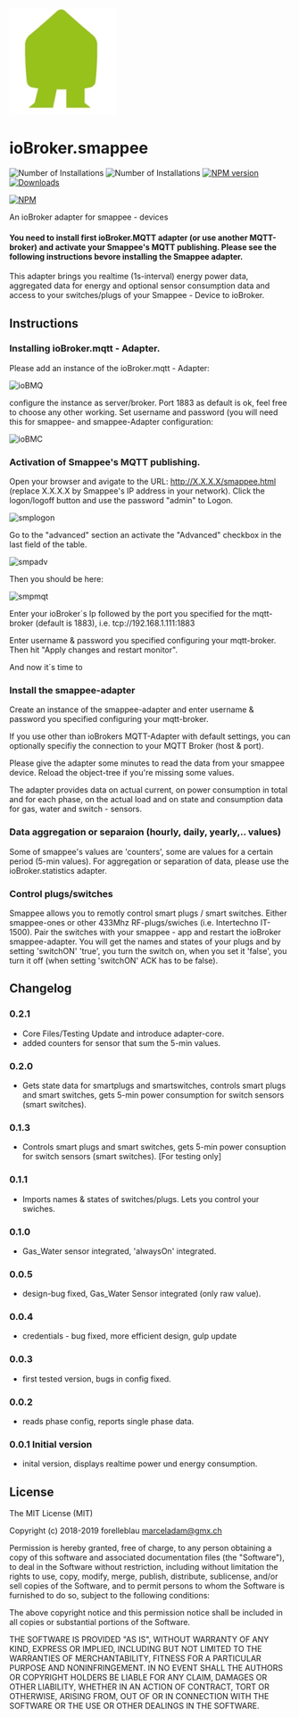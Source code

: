 ![Logo](admin/smappee.png)

# ioBroker.smappee

![Number of Installations](http://iobroker.live/badges/smappee-installed.svg) ![Number of Installations](http://iobroker.live/badges/smappee-stable.svg) [![NPM version](http://img.shields.io/npm/v/iobroker.smappee.svg)](https://www.npmjs.com/package/iobroker.smappee)
[![Downloads](https://img.shields.io/npm/dm/iobroker.smappee.svg)](https://www.npmjs.com/package/iobroker.smappee)

[![NPM](https://nodei.co/npm/iobroker.smappee.png?downloads=true)](https://nodei.co/npm/iobroker.smappee/)

An ioBroker adapter for smappee - devices

#### You need to install first ioBroker.MQTT adapter (or use another MQTT-broker) and activate your Smappee's MQTT publishing. Please see the following instructions bevore installing the Smappee adapter.

This adapter brings you realtime (1s-interval) energy  power data, aggregated data for energy and optional sensor consumption data and access to your switches/plugs of your Smappee - Device to ioBroker.

## Instructions

### Installing ioBroker.mqtt - Adapter.

Please add an instance of the ioBroker.mqtt - Adapter:

![ioBMQ](https://github.com/forelleblau/ioBroker.smappee/blob/master/admin/ioBrokerMQTTBroker.PNG)

configure the instance as server/broker. Port 1883 as default is ok, feel free to choose any other working.
Set username and password (you will need this for smappee- and smappee-Adapter configuration:

![ioBMC](https://github.com/forelleblau/ioBroker.smappee/blob/master/admin/ioBrokerMQTTConfig.PNG)

### Activation of Smappee's MQTT publishing.

Open your browser and avigate to the URL: <http://X.X.X.X/smappee.html> (replace X.X.X.X by Smappee's IP address in your network).
Click the logon/logoff button and use the password "admin" to Logon.

![smplogon](https://github.com/forelleblau/ioBroker.smappee/blob/master/admin/smplogon.png)

Go to the "advanced" section an activate the "Advanced" checkbox in the last field of the table.

![smpadv](https://github.com/forelleblau/ioBroker.smappee/blob/master/admin/smpadv.jpeg)

Then you should be here:

![smpmqt](https://github.com/forelleblau/ioBroker.smappee/blob/master/admin/smpmqt.png)

Enter your ioBroker´s Ip followed by the port you specified for the mqtt-broker (default is 1883), i.e. tcp://192.168.1.111:1883

Enter username & password you specified configuring your mqtt-broker.
Then hit "Apply changes and restart monitor".

And now it´s time to

### Install the smappee-adapter

Create an instance of the smappee-adapter and enter username & password you specified configuring your mqtt-broker.

If you use other than ioBrokers MQTT-Adapter with default settings, you can optionally specifiy the connection to your MQTT Broker (host & port).

Please give the adapter some minutes to read the data from your smappee device. Reload the object-tree if you're missing some values.

The adapter provides data on actual current, on power consumption in total and for each phase, on the actual load and on state and consumption data for gas, water and switch - sensors.

### Data aggregation or separaion (hourly, daily, yearly,.. values)

Some of smappee's values are 'counters', some are values for a certain period (5-min values).
For aggregation or separation of data, please use the ioBroker.statistics adapter.

### Control plugs/switches

Smappee allows you to remotly control smart plugs / smart switches. Either smappee-ones or other 433Mhz RF-plugs/swiches (i.e. Intertechno IT-1500). Pair the switches with your smappee - app and restart the ioBroker smappee-adapter. You will get the names and states of your plugs and by setting 'switchON' 'true', you turn the switch on, when you set it 'false', you turn it off (when setting 'switchON' ACK has to be false).

## Changelog

### 0.2.1
-   Core Files/Testing Update and introduce adapter-core.
-   added counters for sensor that sum the 5-min values.


### 0.2.0

-   Gets state data for smartplugs and smartswitches, controls smart plugs and smart switches, gets 5-min power consumption for switch sensors (smart switches).

### 0.1.3

-   Controls smart plugs and smart switches, gets 5-min power consuption for switch sensors (smart switches). [For testing only]

### 0.1.1

-   Imports names & states of switches/plugs. Lets you control your swiches.

### 0.1.0

-   Gas_Water sensor integrated, 'alwaysOn' integrated.

### 0.0.5

-   design-bug fixed, Gas_Water Sensor integrated (only raw value).

### 0.0.4

-   credentials - bug fixed, more efficient design, gulp update

### 0.0.3

-   first tested version, bugs in config fixed.

### 0.0.2

-   reads phase config, reports single phase data.

### 0.0.1 Initial version

-   inital version, displays realtime power und energy consumption.

## License

The MIT License (MIT)

Copyright (c) 2018-2019 forelleblau marceladam@gmx.ch

Permission is hereby granted, free of charge, to any person obtaining a copy
of this software and associated documentation files (the "Software"), to deal
in the Software without restriction, including without limitation the rights
to use, copy, modify, merge, publish, distribute, sublicense, and/or sell
copies of the Software, and to permit persons to whom the Software is
furnished to do so, subject to the following conditions:

The above copyright notice and this permission notice shall be included in
all copies or substantial portions of the Software.

THE SOFTWARE IS PROVIDED "AS IS", WITHOUT WARRANTY OF ANY KIND, EXPRESS OR
IMPLIED, INCLUDING BUT NOT LIMITED TO THE WARRANTIES OF MERCHANTABILITY,
FITNESS FOR A PARTICULAR PURPOSE AND NONINFRINGEMENT. IN NO EVENT SHALL THE
AUTHORS OR COPYRIGHT HOLDERS BE LIABLE FOR ANY CLAIM, DAMAGES OR OTHER
LIABILITY, WHETHER IN AN ACTION OF CONTRACT, TORT OR OTHERWISE, ARISING FROM,
OUT OF OR IN CONNECTION WITH THE SOFTWARE OR THE USE OR OTHER DEALINGS IN
THE SOFTWARE.
